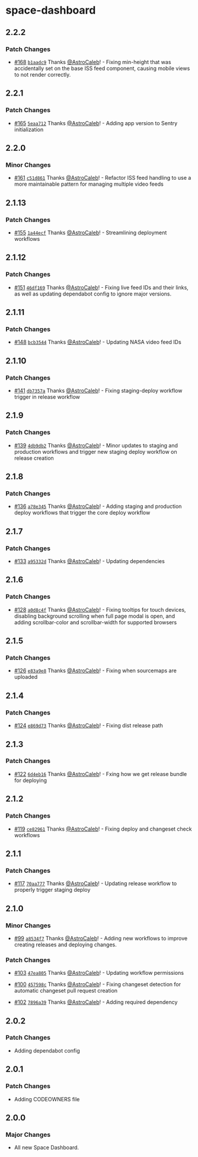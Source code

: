 # space-dashboard

## 2.2.2

### Patch Changes

- [#168](https://github.com/SpaceDashboard/space-dashboard/pull/168) [`b1aadc9`](https://github.com/SpaceDashboard/space-dashboard/commit/b1aadc98c7b6ff397d15932162fbbffb5a8fe409) Thanks [@AstroCaleb](https://github.com/AstroCaleb)! - Fixing min-height that was accidentally set on the base ISS feed component, causing mobile views to not render correctly.

## 2.2.1

### Patch Changes

- [#165](https://github.com/SpaceDashboard/space-dashboard/pull/165) [`5eaa712`](https://github.com/SpaceDashboard/space-dashboard/commit/5eaa712e4ed6595d27fc6a533893e916e9c94c70) Thanks [@AstroCaleb](https://github.com/AstroCaleb)! - Adding app version to Sentry initialization

## 2.2.0

### Minor Changes

- [#161](https://github.com/SpaceDashboard/space-dashboard/pull/161) [`c51d861`](https://github.com/SpaceDashboard/space-dashboard/commit/c51d8614c123960dfc49c8809c672a8bbb753fb3) Thanks [@AstroCaleb](https://github.com/AstroCaleb)! - Refactor ISS feed handling to use a more maintainable pattern for managing multiple video feeds

## 2.1.13

### Patch Changes

- [#155](https://github.com/SpaceDashboard/space-dashboard/pull/155) [`1a44ecf`](https://github.com/SpaceDashboard/space-dashboard/commit/1a44ecfb4e60838670ea2f79f22d21e5488293ec) Thanks [@AstroCaleb](https://github.com/AstroCaleb)! - Streamlining deployment workflows

## 2.1.12

### Patch Changes

- [#151](https://github.com/SpaceDashboard/space-dashboard/pull/151) [`46df169`](https://github.com/SpaceDashboard/space-dashboard/commit/46df169b81759331da9e41701b0d0d1653703f93) Thanks [@AstroCaleb](https://github.com/AstroCaleb)! - Fixing live feed IDs and their links, as well as updating dependabot config to ignore major versions.

## 2.1.11

### Patch Changes

- [#148](https://github.com/SpaceDashboard/space-dashboard/pull/148) [`bcb3544`](https://github.com/SpaceDashboard/space-dashboard/commit/bcb3544a9e099617cd4ea97de5a3f017bede1b9a) Thanks [@AstroCaleb](https://github.com/AstroCaleb)! - Updating NASA video feed IDs

## 2.1.10

### Patch Changes

- [#141](https://github.com/SpaceDashboard/space-dashboard/pull/141) [`db7357a`](https://github.com/SpaceDashboard/space-dashboard/commit/db7357a3e1f22ad1805cb6febef06e19e005b086) Thanks [@AstroCaleb](https://github.com/AstroCaleb)! - Fixing staging-deploy workflow trigger in release workflow

## 2.1.9

### Patch Changes

- [#139](https://github.com/SpaceDashboard/space-dashboard/pull/139) [`4db9db2`](https://github.com/SpaceDashboard/space-dashboard/commit/4db9db272f3b9539a8ca0bd875b95dd011984054) Thanks [@AstroCaleb](https://github.com/AstroCaleb)! - Minor updates to staging and production workflows and trigger new staging deploy workflow on release creation

## 2.1.8

### Patch Changes

- [#136](https://github.com/SpaceDashboard/space-dashboard/pull/136) [`a78e345`](https://github.com/SpaceDashboard/space-dashboard/commit/a78e345d7c6503514cdd90246574ff574af74ee5) Thanks [@AstroCaleb](https://github.com/AstroCaleb)! - Adding staging and production deploy workflows that trigger the core deploy workflow

## 2.1.7

### Patch Changes

- [#133](https://github.com/SpaceDashboard/space-dashboard/pull/133) [`a95332d`](https://github.com/SpaceDashboard/space-dashboard/commit/a95332ddcb18c119befbfed4df8f0cd91e8c937a) Thanks [@AstroCaleb](https://github.com/AstroCaleb)! - Updating dependencies

## 2.1.6

### Patch Changes

- [#128](https://github.com/SpaceDashboard/space-dashboard/pull/128) [`a0d8c4f`](https://github.com/SpaceDashboard/space-dashboard/commit/a0d8c4fca074e1fd4b29c8eaa2442dbde639625f) Thanks [@AstroCaleb](https://github.com/AstroCaleb)! - Fixing tooltips for touch devices, disabling background scrolling when full page modal is open, and adding scrollbar-color and scrollbar-width for supported browsers

## 2.1.5

### Patch Changes

- [#126](https://github.com/SpaceDashboard/space-dashboard/pull/126) [`e83a9e8`](https://github.com/SpaceDashboard/space-dashboard/commit/e83a9e82a664496f62da1754a7ddb5276cb8b497) Thanks [@AstroCaleb](https://github.com/AstroCaleb)! - Fixing when sourcemaps are uploaded

## 2.1.4

### Patch Changes

- [#124](https://github.com/SpaceDashboard/space-dashboard/pull/124) [`e869d73`](https://github.com/SpaceDashboard/space-dashboard/commit/e869d730a35ca9df9f844c0f9e13a6362012546f) Thanks [@AstroCaleb](https://github.com/AstroCaleb)! - Fixing dist release path

## 2.1.3

### Patch Changes

- [#122](https://github.com/SpaceDashboard/space-dashboard/pull/122) [`6d4eb16`](https://github.com/SpaceDashboard/space-dashboard/commit/6d4eb16da4f86646dfab6b5f213417aacaf7f8db) Thanks [@AstroCaleb](https://github.com/AstroCaleb)! - Fxing how we get release bundle for deploying

## 2.1.2

### Patch Changes

- [#119](https://github.com/SpaceDashboard/space-dashboard/pull/119) [`ce82961`](https://github.com/SpaceDashboard/space-dashboard/commit/ce82961c05a1b8019fcd4ebd699e425206b6f22d) Thanks [@AstroCaleb](https://github.com/AstroCaleb)! - Fixing deploy and changeset check workflows

## 2.1.1

### Patch Changes

- [#117](https://github.com/SpaceDashboard/space-dashboard/pull/117) [`70aa777`](https://github.com/SpaceDashboard/space-dashboard/commit/70aa7777ca57778edde32151374a4bccb6d18f9a) Thanks [@AstroCaleb](https://github.com/AstroCaleb)! - Updating release workflow to properly trigger staging deploy

## 2.1.0

### Minor Changes

- [#99](https://github.com/SpaceDashboard/space-dashboard/pull/99) [`a8534f7`](https://github.com/SpaceDashboard/space-dashboard/commit/a8534f738c314ba0d62bc522f664d665e0aeba6a) Thanks [@AstroCaleb](https://github.com/AstroCaleb)! - Adding new workflows to improve creating releases and deploying changes.

### Patch Changes

- [#103](https://github.com/SpaceDashboard/space-dashboard/pull/103) [`47ea805`](https://github.com/SpaceDashboard/space-dashboard/commit/47ea805a7425c9c648eeaf79144bba70b06d40bc) Thanks [@AstroCaleb](https://github.com/AstroCaleb)! - Updating workflow permissions

- [#100](https://github.com/SpaceDashboard/space-dashboard/pull/100) [`457598c`](https://github.com/SpaceDashboard/space-dashboard/commit/457598c6abef22477cb0ca7370833215d7f97bc9) Thanks [@AstroCaleb](https://github.com/AstroCaleb)! - Fixing changeset detection for automatic changeset pull request creation

- [#102](https://github.com/SpaceDashboard/space-dashboard/pull/102) [`7896a39`](https://github.com/SpaceDashboard/space-dashboard/commit/7896a39acbf5e3069716985d6cbef2677e143da5) Thanks [@AstroCaleb](https://github.com/AstroCaleb)! - Adding required dependency

## 2.0.2

### Patch Changes

- Adding dependabot config

## 2.0.1

### Patch Changes

- Adding CODEOWNERS file

## 2.0.0

### Major Changes

- All new Space Dashboard.
